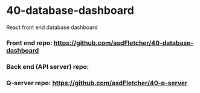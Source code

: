 # 40-database-dashboard
React front end database dashboard

### Front end repo: https://github.com/asdFletcher/40-database-dashboard
### Back end (API server) repo: 
### Q-server repo: https://github.com/asdFletcher/40-q-server
